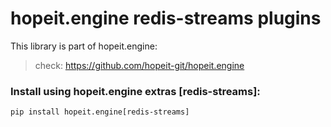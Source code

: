 # hopeit.engine redis-streams plugins


This library is part of hopeit.engine:

> check: https://github.com/hopeit-git/hopeit.engine


### Install using hopeit.engine extras [redis-streams]:

```
pip install hopeit.engine[redis-streams]
```
